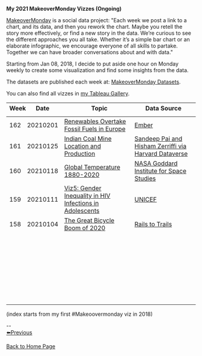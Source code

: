 <head>
 <!-- Global site tag (gtag.js) - Google Analytics -->
<script async src="https://www.googletagmanager.com/gtag/js?id=UA-112502179-1"></script>
<script>
  window.dataLayer = window.dataLayer || [];
  function gtag(){dataLayer.push(arguments);}
  gtag('js', new Date());

  gtag('config', 'UA-112502179-1');
</script>
</head>

**My 2021 MakeoverMonday Vizzes (Ongoing)**  

[MakeoverMonday](http://www.makeovermonday.co.uk/) is a social data project:
"Each week we post a link to a chart, and its data, and then you rework the chart.
Maybe you retell the story more effectively, or find a new story in the data.
We’re curious to see the different approaches you all take. Whether it’s a simple bar chart or an elaborate infographic, we encourage everyone of all skills to partake.
Together we can have broader conversations about and with data."

Starting from Jan 08, 2018, I decide to put aside one hour on Monday weekly to create some visualization and find some insights from the data.

The datasets are published each week at: [MakeoverMonday Datasets](http://www.makeovermonday.co.uk/data/).  

You can also find all vizzes in [my Tableau Gallery](https://public.tableau.com/profile/yu.dong#!/).  


<table>
<thead style="display:block;width:100%;">
<tr style="display:block;">
<th align="left" width="5%">Week</th>
<th width="15%">Date</th>
<th width="50%">Topic</th>
<th align="left" width="30%">Data Source</th>
</tr>
</thead>
<tbody style="display:block;height:500px;overflow:auto;width:100%;">
<tr>
<td align="left">162</td>
<td>20210201</td>
<td><a href="https://yudong-94.github.io/personal-website/projects/data%20viz/MakeOverMonday20210201">Renewables Overtake Fossil Fuels in Europe</a></td>
<td align="left"><a href="https://ember-climate.org/project/eu-power-sector-2020/">Ember</a></td>
</tr>
<tr>
<td align="left">161</td>
<td>20210125</td>
<td><a href="https://yudong-94.github.io/personal-website/projects/data%20viz/MakeOverMonday20210125">Indian Coal Mine Location and Production</a></td>
<td align="left"><a href="https://doi.org/10.1088/2633-1357/abdbbb">Sandeep Pai and Hisham Zerriffi via Harvard Dataverse</a></td>
</tr>
<tr>
<td align="left">160</td>
<td>20210118</td>
<td><a href="https://yudong-94.github.io/personal-website/projects/data%20viz/MakeOverMonday20210118">Global Temperature 1880-2020</a></td>
<td align="left"><a href="https://data.giss.nasa.gov/gistemp/">NASA Goddard Institute for Space Studies</a></td>
</tr>
<tr>
<td align="left">159</td>
<td>20210111</td>
<td><a href="https://yudong-94.github.io/personal-website/projects/data%20viz/MakeOverMonday20210111">Viz5: Gender Inequality in HIV Infections in Adolescents</a></td>
<td align="left"><a href="https://data.world/makeovermonday/2021w2">UNICEF</a></td>
</tr>
<tr>
<td align="left">158</td>
<td>20210104</td>
<td><a href="https://yudong-94.github.io/personal-website/projects/data%20viz/MakeOverMonday20210104">The Great Bicycle Boom of 2020</a></td>
<td align="left"><a href="https://www.railstotrails.org/COVID19/#trailcount">Rails to Trails</a></td>
</tr>
</tbody>
</table>

(index starts from my first #Makeoovermonday viz in 2018)

--  
[⬅️Previous](https://yudong-94.github.io/personal-website/projects/MakeOverMonday2020)  

[Back to Home Page](https://yudong-94.github.io/personal-website/)
